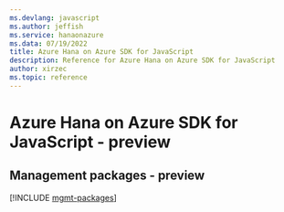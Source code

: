 ```yaml
---
ms.devlang: javascript
ms.author: jeffish
ms.service: hanaonazure
ms.data: 07/19/2022
title: Azure Hana on Azure SDK for JavaScript
description: Reference for Azure Hana on Azure SDK for JavaScript
author: xirzec
ms.topic: reference
---
```

# Azure Hana on Azure SDK for JavaScript - preview

## Management packages - preview
[!INCLUDE [mgmt-packages](hana-on-azure-mgmt-index.md)]
